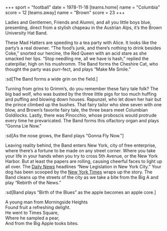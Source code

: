 +++
sport = "football"
date = 1978-11-18
[teams.home]
name = "Columbia"
score = 12
[teams.away]
name = "Brown"
score = 23
+++

Ladies and Gentlemen, Friends and Alumni, and all you little boys blue, presenting, direct from a stylish chapeau in the Austrian Alps, it’s the Brown University Hat Band.

These Mad Hatters are speeding to a tea party with Alice. It looks like the party’s a real downer. “The food’s junk, and there’s nothing to drink besides Coke,” snorted our hercine, the Red Queen with an acid stare as she smacked her lips. “Stop needling me, all we have is hash,” replied the caterpillar, high on his mushromm. The Band forms the Cheshire Cat, who thought the party was purr-fect, and plays “Make Me Smile.”

:sd[The Band forms a wide grin on the field.]

Turning from grins to Grimm’s, do you remember these fairy tale folk? The big bad wolf, who was busted by the three little pigs for too much huffing and puffing and blowing down houses. Rapunzel, who let down her hair but the prince climbed up the bushes. That fairy tailor who slew seven with one blow, and Brown’s favorite fairy tale, the three bears meet Columbian Goldilocks. Lastly, there was Pinocchio, whose proboscis would protrude every time he prevaricated. The Band forms this olfactory organ and plays “Gonna Lie Now.”

:sd[As the nose grows, the Band plays “Gonna Fly Now.”]

Leaving reality behind, the Band enters New York, city of free enterprise, where there’s a fortune to be made on any street corner. Where you take your life in your hands when you try to cross 5th Avenue, or the New York Harbor. But at least the papers are rolling, causing cheerful faces to light up all over. The <u>Daily News</u> headlines “New Legislation in New York City.” Your dog has been scooped by the <u>New York Times</u> wraps up the story. The Band cleans up the streets of the city as we take a bite from the Big A and play “Rebirth of the News.”

:sd[Band plays “Birth of the Blues” as the apple becomes an apple core.]

A young man from Morningside Heights\
Found fruit a refreshing delight.\
He went to Times Square,\
Where he sampled a pear,\
And from the Big Apple tooks bites.

